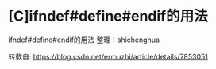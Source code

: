 # [C]ifndef#define#endif的用法

ifndef#define#endif的用法 整理：shichenghua 

转载自: https://blog.csdn.net/ermuzhi/article/details/7853051


